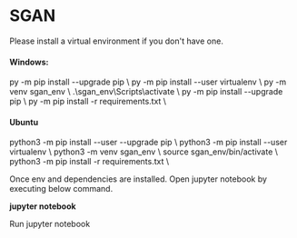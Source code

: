 # SGAN
Please install a virtual environment if you don't have one.

#### Windows:
py -m pip install --upgrade pip \\ 
py -m pip install --user virtualenv \\
py -m venv sgan_env \\
.\sgan_env\Scripts\activate \\
py -m pip install --upgrade pip \\
py -m pip install -r requirements.txt \\



#### Ubuntu
python3 -m pip install --user --upgrade pip \\
python3 -m pip install --user virtualenv \\
python3 -m venv sgan_env \\
source sgan_env/bin/activate \\
python3 -m pip install -r requirements.txt \\

Once env and dependencies are installed. Open jupyter notebook by executing below command.

**jupyter notebook**

Run jupyter notebook
